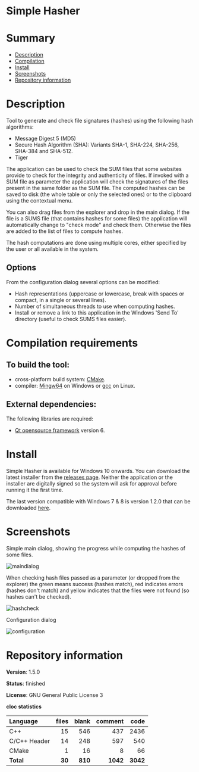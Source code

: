 Simple Hasher
=============

# Summary
- [Description](#description)
- [Compilation](#compilation-requirements)
- [Install](#install)
- [Screenshots](#screenshots)
- [Repository information](#repository-information)

# Description
Tool to generate and check file signatures (hashes) using the following hash algorithms:
* Message Digest 5 (MD5)
* Secure Hash Algorithm (SHA): Variants SHA-1, SHA-224, SHA-256, SHA-384 and SHA-512.
* Tiger

The application can be used to check the SUM files that some websites provide to check for the integrity and authenticity of files. If invoked with a SUM file as parameter the application will check the signatures of the files present in the same folder as the SUM file. The computed hashes can be saved to disk (the whole table or only the selected ones) or to the clipboard using the contextual menu.

You can also drag files from the explorer and drop in the main dialog. If the file is a SUMS file (that contains hashes for some files) the application will automatically change to "check mode" and check them. Otherwise the files are added to the list of files to compute hashes.

The hash computations are done using multiple cores, either specified by the user or all available in the system.

## Options
From the configuration dialog several options can be modified:
* Hash representations (uppercase or lowercase, break with spaces or compact, in a single or several lines).
* Number of simultaneous threads to use when computing hashes. 
* Install or remove a link to this application in the Windows 'Send To' directory (useful to check SUMS files easier).

# Compilation requirements
## To build the tool:
* cross-platform build system: [CMake](http://www.cmake.org/cmake/resources/software.html).
* compiler: [Mingw64](http://sourceforge.net/projects/mingw-w64/) on Windows or [gcc](http://gcc.gnu.org/) on Linux.

## External dependencies:
The following libraries are required:
* [Qt opensource framework](http://www.qt.io/) version 6.

# Install

Simple Hasher is available for Windows 10 onwards. You can download the latest installer from the [releases page](https://github.com/FelixdelasPozas/SimpleHasher/releases). Neither the application or the installer are digitally signed so the system will ask for approval before running it the first time.

The last version compatible with Windows 7 & 8 is version 1.2.0 that can be downloaded [here](https://github.com/FelixdelasPozas/SimpleHasher/releases/tag/1.2.0).

# Screenshots
Simple main dialog, showing the progress while computing the hashes of some files.

![maindialog](https://github.com/user-attachments/assets/f7e927e2-7da4-4aaf-bccc-3768c5684481)

When checking hash files passed as a parameter (or dropped from the explorer) the green means success (hashes match), red indicates errors (hashes don't match) and yellow indicates that the files were not found (so hashes can't be checked).

![hashcheck](https://github.com/user-attachments/assets/197d2465-ed37-40b0-8133-c5561e8dcddc)

Configuration dialog

![configuration](https://github.com/user-attachments/assets/fe4dd902-8e5a-4ab5-bb4b-fc1448c80788)

# Repository information
**Version**: 1.5.0

**Status**: finished

**License**: GNU General Public License 3

**cloc statistics**

| Language                     |files          |blank        |comment           |code    |
|:-----------------------------|--------------:|------------:|-----------------:|-------:|
| C++                          |   15          |  546        |    437           |  2436  |
| C/C++ Header                 |   14          |  248        |    597           |   540  |
| CMake                        |    1          |   16        |      8           |    66  |
| **Total**                    |   **30**      |  **810**    |   **1042**       |**3042**|
